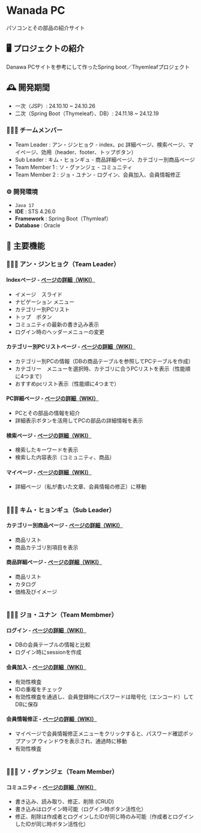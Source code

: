 # Wanada PC
パソコンとその部品の紹介サイト


## 🖥️ プロジェクトの紹介
Danawa PCサイトを参考にして作ったSpring boot／Thyemleafプロジェクト


## 🕰️ 開発期間
* 一次（JSP）: 24.10.10 ~ 24.10.26
* 二次（Spring Boot（Thymeleaf）、DB）: 24.11.18 ~ 24.12.19


### 🧑‍🤝‍🧑 チームメンバー
 - Team Leader : アン・ジンヒョク - index、pc 詳細ページ、検索ぺージ、マイページ、効用（header、footer、トップボタン）
 - Sub Leader : キム・ヒョンギュ - 商品詳細ぺージ、カテゴリー別商品ページ
 - Team Member 1 : ソ・グァンジェ - コミュニティ
 - Team Member 2 : ジョ・ユナン - ログイン、会員加入、会員情報修正


### ⚙️ 開発環境
 - `Java 17`
 - **IDE** : STS 4.26.0
 - **Framework** : Spring Boot（Thymleaf）
 - **Database** : Oracle


## 📌 主要機能
### 🧑‍🤝‍🧑 アン・ジンヒョク（Team Leader）
#### Indexページ - <a href="https://github.com/redswer/ProjectWanadaPc-SpringBootThymeleaf/wiki/Home%E2%80%90japanese">ページの詳細（WIKI）</a>
 - イメージ　スライド
 - ナビゲーション メニュー
 - カテゴリー別PCリスト
 - トップ　ボタン
 - コミュニティの最新の書き込み表示
 - ログイン時のヘッダーメニューの変更
#### カテゴリー別PCリストページ - <a href="https://github.com/redswer/ProjectWanadaPc-SpringBootThymeleaf/wiki/%E3%82%AB%E3%83%86%E3%82%B4%E3%83%AA%E3%83%BC%E5%88%A5PC%E3%83%AA%E3%82%B9%E3%83%88">ページの詳細（WIKI）</a>
 - カテゴリー別PCの情報（DBの商品テーブルを参照してPCテーブルを作成）
 - カテゴリー　メニューを選択時、カテゴリに合うPCリストを表示（性能順に4つまで）
 - おすすめpcリスト表示（性能順に4つまで）
#### PC詳細ページ - <a href="https://github.com/redswer/ProjectWanadaPc-SpringBootThymeleaf/wiki/PC%E8%A9%B3%E7%B4%B0%E3%83%9A%E3%83%BC%E3%82%B8">ページの詳細（WIKI）</a>
 - PCとその部品の情報を紹介
 - 詳細表示ボタンを活用してPCの部品の詳細情報を表示
#### 検索ページ - <a href="https://github.com/redswer/ProjectWanadaPc-SpringBootThymeleaf/wiki/%E6%A4%9C%E7%B4%A2%E3%83%9A%E3%83%BC%E3%82%B8">ページの詳細（WIKI）</a>
 - 検索したキーワードを表示
 - 検索した内容表示（コミュニティ、商品）
#### マイページ - <a href="https://github.com/redswer/ProjectWanadaPc-SpringBootThymeleaf/wiki/%E3%83%9E%E3%82%A4%E3%83%9A%E3%83%BC%E3%82%B8">ページの詳細（WIKI）</a>
 - 詳細ページ（私が書いた文章、会員情報の修正）に移動


#
### 🧑‍🤝‍🧑 キム・ヒョンギュ（Sub Leader）
#### カテゴリー別商品ページ - <a href="https://github.com/redswer/ProjectWanadaPc-SpringBootThymeleaf/wiki/%EC%B9%B4%ED%85%8C%EA%B3%A0%EB%A6%AC-%EB%B3%84-%EC%83%81%ED%92%88-%ED%8E%98%EC%9D%B4%EC%A7%80">ページの詳細（WIKI）</a>
 - 商品リスト
 - 商品カテゴリ別項目を表示
#### 商品詳細ぺージ - <a href="https://github.com/redswer/ProjectWanadaPc-SpringBootThymeleaf/wiki/%EC%83%81%ED%92%88-%EC%83%81%EC%84%B8-%ED%8E%98%EC%9D%B4%EC%A7%80">ページの詳細（WIKI）</a>
 - 商品リスト
 - カタログ
 - 価格及びイメージ


#
### 🧑‍🤝‍🧑 ジョ・ユナン（Team Membmer）
#### ログイン - <a href="">ページの詳細（WIKI）</a>
 - DBの会員テーブルの情報と比較
 - ログイン時にsessionを作成
#### 会員加入 - <a href="https://github.com/redswer/ProjectWanadaPc-SpringBootThymeleaf/wiki/%ED%9A%8C%EC%9B%90%EA%B0%80%EC%9E%85">ページの詳細（WIKI）</a>
 - 有効性検査
 - IDの重複をチェック
 - 有効性検査を通過し、会員登録時にパスワードは暗号化（エンコード）してDBに保存
#### 会員情報修正 - <a href="https://github.com/redswer/ProjectWanadaPc-SpringBootThymeleaf/wiki/%ED%9A%8C%EC%9B%90%EC%A0%95%EB%B3%B4-%EC%88%98%EC%A0%95">ページの詳細（WIKI）</a>
 - マイページで会員情報修正メニューをクリックすると、パスワード確認ポップアップ ウィンドウを表示され、通過時に移動
 - 有効性検査

#
### 🧑‍🤝‍🧑 ソ・グァンジェ（Team Member）
#### コミュニティ - <a href="https://github.com/redswer/ProjectWanadaPc-SpringBootThymeleaf/wiki/Wanada-PC-community-%EC%84%9C%EA%B4%91%EC%A0%9C">ページの詳細（WIKI）</a>
 - 書き込み、読み取り、修正、削除 (CRUD)
 - 書き込みはログイン時可能（ログイン時ボタン活性化）
 - 修正、削除は作成者とログインしたIDが同じ時のみ可能（作成者とログインしたIDが同じ時ボタン活性化）
